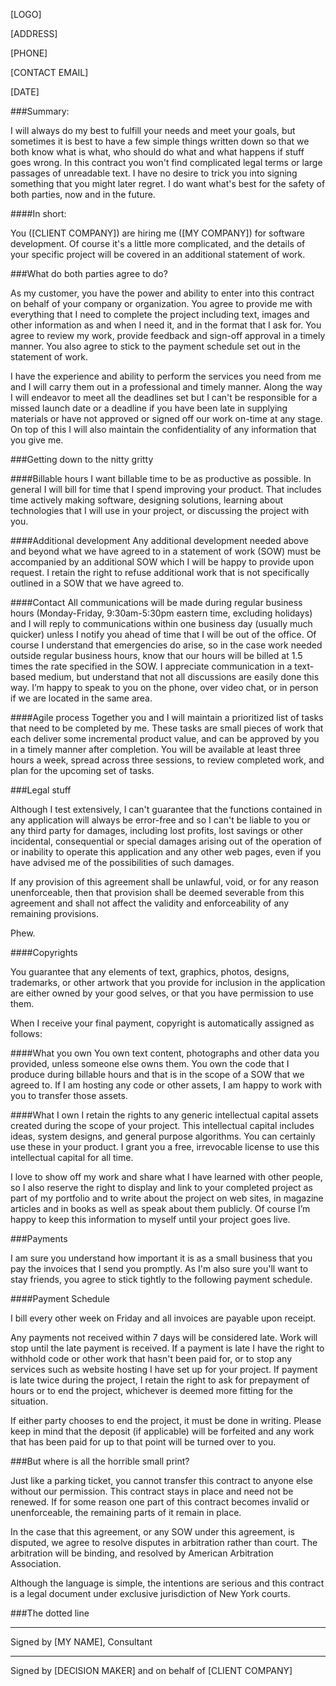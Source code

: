 [LOGO]

[ADDRESS]

[PHONE]

[CONTACT EMAIL]

[DATE]

###Summary:

I will always do my best to fulfill your needs and meet your goals, but sometimes it is best to have a few simple things written down so that we both know what is what, who should do what and what happens if stuff goes wrong. In this contract you won't find complicated legal terms or large passages of unreadable text. I have no desire to trick you into signing something that you might later regret. I do want what's best for the safety of both parties, now and in the future.

####In short:

You ([CLIENT COMPANY]) are hiring me ([MY COMPANY]) for software development. Of course it's a little more complicated, and the details of your specific project will be covered in an additional statement of work.

###What do both parties agree to do?

As my customer, you have the power and ability to enter into this contract on behalf of your company or organization. You agree to provide me with everything that I need to complete the project including text, images and other information as and when I need it, and in the format that I ask for. You agree to review my work, provide feedback and sign-off approval in a timely manner. You also agree to stick to the payment schedule set out in the statement of work.

I have the experience and ability to perform the services you need from me and I will carry them out in a professional and timely manner. Along the way I will endeavor to meet all the deadlines set but I can't be responsible for a missed launch date or a deadline if you have been late in supplying materials or have not approved or signed off our work on-time at any stage. On top of this I will also maintain the confidentiality of any information that you give me.

###Getting down to the nitty gritty

####Billable hours
I want billable time to be as productive as possible. In general I will bill for time that I spend improving your product. That includes time actively making software, designing solutions, learning about technologies that I will use in your project, or discussing the project with you.

####Additional development
Any additional development needed above and beyond what we have agreed to in a statement of work (SOW) must be accompanied by an additional SOW which I will be happy to provide upon request. I retain the right to refuse additional work that is not specifically outlined in a SOW that we have agreed to.

####Contact
All communications will be made during regular business hours (Monday-Friday, 9:30am-5:30pm eastern time, excluding holidays) and I will reply to communications within one business day (usually much quicker) unless I notify you ahead of time that I will be out of the office. Of course I understand that emergencies do arise, so in the case work needed outside regular business hours, know that our hours will be billed at 1.5 times the rate specified in the SOW. I appreciate communication in a text-based medium, but understand that not all discussions are easily done this way. I’m happy to speak to you on the phone, over video chat, or in person if we are located in the same area.

####Agile process
Together you and I will maintain a prioritized list of tasks that need to be completed by me. These tasks are small pieces of work that each deliver some incremental product value, and can be approved by you in a timely manner after completion. You will be available at least three hours a week, spread across three sessions, to review completed work, and plan for the upcoming set of tasks.

###Legal stuff

Although I test extensively, I can't guarantee that the functions contained in any application will always be error-free and so I can't be liable to you or any third party for damages, including lost profits, lost savings or other incidental, consequential or special damages arising out of the operation of or inability to operate this application and any other web pages, even if you have advised me of the possibilities of such damages.

If any provision of this agreement shall be unlawful, void, or for any reason unenforceable, then that provision shall be deemed severable from this agreement and shall not affect the validity and enforceability of any remaining provisions.

Phew.

####Copyrights

You guarantee that any elements of text, graphics, photos, designs, trademarks, or other artwork that you provide for inclusion in the application are either owned by your good selves, or that you have permission to use them.

When I receive your final payment, copyright is automatically assigned as follows:

####What you own
You own text content, photographs and other data you provided, unless someone else owns them. You own the code that I produce during billable hours and that is in the scope of a SOW that we agreed to. If I am hosting any code or other assets, I am happy to work with you to transfer those assets.

####What I own
I retain the rights to any generic intellectual capital assets created during the scope of your project. This intellectual capital includes ideas, system designs, and general purpose algorithms. You can certainly use these in your product. I grant you a free, irrevocable license to use this intellectual capital for all time.

I love to show off my work and share what I have learned with other people, so I also reserve the right to display and link to your completed project as part of my portfolio and to write about the project on web sites, in magazine articles and in books as well as speak about them publicly. Of course I’m happy to keep this information to myself until your project goes live.

###Payments

I am sure you understand how important it is as a small business that you pay the invoices that I send you promptly. As I'm also sure you'll want to stay friends, you agree to stick tightly to the following payment schedule.

####Payment Schedule

I bill every other week on Friday and all invoices are payable upon receipt.

Any payments not received within 7 days will be considered late. Work will stop until the late payment is received. If a payment is late I have the right to withhold code or other work that hasn't been paid for, or to stop any services such as website hosting I have set up for your project. If payment is late twice during the project, I retain the right to ask for prepayment of hours or to end the project, whichever is deemed more fitting for the situation.

If either party chooses to end the project, it must be done in writing. Please keep in mind that the deposit (if applicable) will be forfeited and any work that has been paid for up to that point will be turned over to you.

###But where is all the horrible small print?

Just like a parking ticket, you cannot transfer this contract to anyone else without our permission. This contract stays in place and need not be renewed. If for some reason one part of this contract becomes invalid or unenforceable, the remaining parts of it remain in place.

In the case that this agreement, or any SOW under this agreement, is disputed, we agree to resolve disputes in arbitration rather than court. The arbitration will be binding, and resolved by American Arbitration Association.

Although the language is simple, the intentions are serious and this contract is a legal document under exclusive jurisdiction of New York courts.

###The dotted line


__________________________________________________
Signed by [MY NAME], Consultant


__________________________________________________
Signed by [DECISION MAKER] and on behalf of [CLIENT COMPANY]
